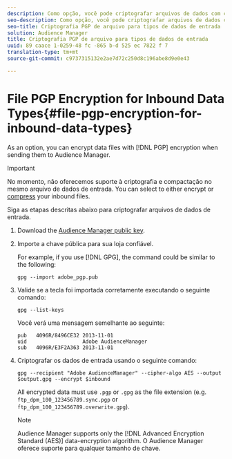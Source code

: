 ```yaml
---
description: Como opção, você pode criptografar arquivos de dados com criptografia PGP ao enviá-los ao Audience Manager.
seo-description: Como opção, você pode criptografar arquivos de dados com criptografia PGP ao enviá-los ao Audience Manager.
seo-title: Criptografia PGP de arquivo para tipos de dados de entrada
solution: Audience Manager
title: Criptografia PGP de arquivo para tipos de dados de entrada
uuid: 89 caace 1-0259-48 fc -865 b-d 525 ec 7822 f 7
translation-type: tm+mt
source-git-commit: c9737315132e2ae7d72c250d8c196abe8d9e0e43

---
```



# File PGP Encryption for Inbound Data Types{#file-pgp-encryption-for-inbound-data-types}

As an option, you can encrypt data files with [!DNL PGP] encryption when sending them to Audience Manager.

<!-- c_encryption.xml -->

>[!IMPORTANT]
>
>No momento, não oferecemos suporte à criptografia e compactação no mesmo arquivo de dados de entrada. You can select to either encrypt or [compress](../../../integration/sending-audience-data/batch-data-transfer-explained/inbound-file-compression.md) your inbound files.

Siga as etapas descritas abaixo para criptografar arquivos de dados de entrada.

1. Download the [Audience Manager public key](./assets/adobe_pgp.pub).
1. Importe a chave pública para sua loja confiável.

   For example, if you use [!DNL GPG], the command could be similar to the following:

   `gpg --import adobe_pgp.pub`

1. Valide se a tecla foi importada corretamente executando o seguinte comando:

   `gpg --list-keys`

   Você verá uma mensagem semelhante ao seguinte:

   ```
   pub   4096R/8496CE32 2013-11-01
   uid                  Adobe AudienceManager
   sub   4096R/E3F2A363 2013-11-01
   ```

1. Criptografar os dados de entrada usando o seguinte comando:

   `gpg --recipient "Adobe AudienceManager" --cipher-algo AES --output $output.gpg --encrypt $inbound`

   All encrypted data must use `.pgp` or `.gpg` as the file extension (e.g. `ftp_dpm_100_123456789.sync.pgp` or `ftp_dpm_100_123456789.overwrite.gpg`).

   >[!NOTE]
   >
   >Audience Manager supports only the [!DNL Advanced Encryption Standard (AES)] data-encryption algorithm. O Audience Manager oferece suporte para qualquer tamanho de chave.